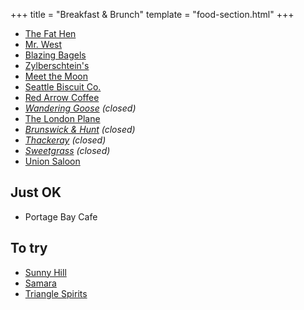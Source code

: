 +++
title = "Breakfast & Brunch"
template = "food-section.html"
+++

- [The Fat Hen](https://thefathenseattle.com/)
- [Mr. West](https://mrwestcafebar.com/)
- [Blazing Bagels](https://www.blazingbagels.com/)
- [Zylberschtein's](https://www.zylberschtein.com/)
- [Meet the Moon](https://meetthemooncafe.com/)
- [Seattle Biscuit Co.](https://seattlebiscuitcompany.com/)
- [Red Arrow Coffee](https://www.redarrowcoffee.com/)
- _[Wandering Goose](https://www.thewanderinggoose.com/) (closed)_
- [The London Plane](https://www.thelondonplaneseattle.com/)
- _[Brunswick & Hunt](https://www.yelp.com/biz/brunswick-and-hunt-seattle) (closed)_
- _[Thackeray](https://www.yelp.com/biz/thackeray-seattle-2) (closed)_
- _[Sweetgrass](https://www.yelp.com/biz/sweetgrass-food-seattle-3) (closed)_
- [Union Saloon](https://www.unionsaloonseattle.com/)

## Just OK
- Portage Bay Cafe

## To try
- [Sunny Hill](https://www.sunnyhillseattle.com/)
- [Samara](https://samaraseattle.com/)
- [Triangle Spirits](https://www.trianglefremont.com/)
